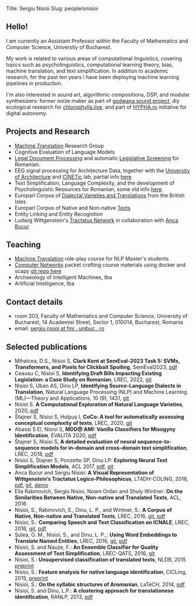 Title: Sergiu Nisioi 
Slug: people/snisioi

## Hello!

I am currently an Assistant Professor within the Faculty of Mathematics and Computer Science, University of Bucharest.

My work is related to various areas of computational linguistics, covering topics such as psycholinguistics, computational learning theory, bias, machine translation, and text simplification. In addition to academic research, for the past ten years I have been deploying machine learning pipelines in production.

I'm also interested in sound art, algorithmic compositions, DSP, and modular synthesizers: former noize maker as part of [godwana sound project](https://soundcloud.com/godwana_noise), diy ecological research for [chlorophylla.live](https://chlorophylla.live), and part of [HYPHA.ro](https://hypha.ro/) initiative for digital autonomy.


## Projects and Research
- [Machine Translation](/machine_translation.html) Research Group
- Cognitive Evaluation of Language Models
- [Legal Document Processing](https://github.com/senisioi/rolegal) and automatic [Legislative Screening](https://github.com/scrapperorg/ocr) for Romanian.
- EEG signal processing for Architecture Data, together with the [University of Architecture](https://www.uauim.ro)  and [CINETic](https://cinetic.arts.ro/en/home/) lab, partial info [here](https://ilds.ro/latent-space-curation-through-hybrid-metaheuristics/)
- Text Simplification, Language Complexity, and the development of Psycholinguistic Resources for Romanian, some old info [here](/projects/langtherapy.html).
- Europarl Corpus of [Dialectal Varieties and Translations](https://github.com/senisioi/dialectal_varieties) from the British Isles
- Europarl Corpus of Native and Non-native [Texts](https://github.com/senisioi/enntt-release)
- Entity Linking and Entity Recognition
- Ludwig Wittgenstein's [Tractatus Network](http://tractatus.gitlab.io/) in collaboration with [Anca Bucur](https://ancabucur.net/)


## Teaching
- [Machine Translation](/machine_translation.html) role-play course for NLP Master's students
- [Computer Networks](https://networks.hypha.ro/) packet crafting course materials using docker and scapy [git repo here](https://github.com/senisioi/computer-networks)
- Archaeology of Intelligent Machines, tba
- Artificial Intelligence, tba


## Contact details
- room 203, Faculty of Mathematics and Computer Science, University of Bucharest, 14 Academiei Street, Sector 1, 010014, Bucharest, Romania
- email: [sergiu nisioi at fmi . unibuc . ro](mailto:sergiu.nisioi@fmi.unibuc.ro)



## Selected publications
- Mihalcea, D.S., Nisioi S, **Clark Kent at SemEval-2023 Task 5: SVMs, Transformers, and Pixels for Clickbait Spoiling**, SemEval2023, [pdf](https://aclanthology.org/2023.semeval-1.167.pdf)
- Ceausu C, Nisioi S, **Identifying Draft Bills Impacting Existing Legislation: a Case Study on Romanian**, LREC, 2022, [git](https://github.com/senisioi/rolegal)
- Nisioi S, Uban AS, Dinu LP, **Identifying Source-Language Dialects in Translation**, Natural Language Processing (NLP) and Machine Learning (ML)—Theory and Applications, 10 (9), 1431, [git](https://github.com/senisioi/dialectal_varieties)
- Nisioi S. **A Computational Exploration of Natural Language Varieties**, 2020, [pdf](https://rei.gov.ro/teza-doctorat-document/86113760eeb1b92ed1a-t.teza-de-doctorat-in-format-electronic.pdf)
- Štajner S, Nisioi S, Hulpuș I, **CoCo: A tool for automatically assessing conceptual complexity of texts**, LREC, 2020, [git](https://github.com/ioanahulpus/cocospa/)
- Abassi S El, Nisioi S, **MDD@ AMI: Vanilla Classifiers for Misogyny Identification**, EVALITA 2020, [pdf](http://ceur-ws.org/Vol-2765/paper149.pdf)
- Štajner S, Nisioi S, **A detailed evaluation of neural sequence-to-sequence models for in-domain and cross-domain text simplification**, LREC, 2018, [pdf](https://www.aclweb.org/anthology/L18-1479.pdf)
- Nisioi S, Štajner S, Ponzetto SP, Dinu LP: **Exploring Neural Text Simplification Models**, ACL 2017, [pdf](https://www.aclweb.org/anthology/papers/P/P17/P17-2014/), [git](https://github.com/senisioi/NeuralTextSimplification)
- Anca Bucur and Sergiu Nisioi: **A Visual Representation of Wittgenstein’s Tractatus Logico-Philosophicus**, LT4DH-COLING, 2016, [pdf](https://www.clarin-d.de/images/lt4dh/pdf/LT4DH10.pdf), [git](https://gitlab.com/tractatus/tractatus.gitlab.io), [demo](http://tractatus.gitlab.io/)
- Ella Rabinovich, Sergiu Nisioi, Noam Ordan and Shuly Wintner: **On the Similarities Between Native, Non-native and Translated Texts**, ACL, 2016
- Nisioi, S., Rabinovich, E., Dinu, L. P., and Wintner, S.: **A Corpus of Native, Non-native and Translated Texts**, LREC, 2016, [git](https://github.com/senisioi/enntt-release), [pdf](http://www.lrec-conf.org/proceedings/lrec2016/pdf/902_Paper.pdf)
- Nisioi, S.: **Comparing Speech and Text Classification on ICNALE**, LREC, 2016, [git](https://github.com/senisioi/speech-text-features), [pdf](http://www.lrec-conf.org/proceedings/lrec2016/pdf/1159_Paper.pdf)
- Şulea, O. M., Nisioi, S., and Dinu, L. P.,: **Using Word Embeddings to Translate Named Entities**, LREC, 2016, [git](https://github.com/senisioi/clwe-ner), [pdf](http://www.lrec-conf.org/proceedings/lrec2016/pdf/1167_Paper.pdf)
- Nisioi, S. and Nauze, F.: **An Ensemble Classifier for Quality Assessment of Text Simplification**, LREC-QATS, 2016, [git](https://github.com/senisioi/qats-pso-ensemble) 
- Nisioi, S.: **Unsupervised classification of translated texts**, NLDB, 2015 [preprint](/papers/nisioi15b.pdf)
- Nisioi, S.: **Feature analysis for native language identification**, CICLing, 2015, [preprint](/papers/nisioi15a.pdf)
- Nisioi, S.: **On the syllabic structures of Aromanian**, LaTeCH, 2014, [pdf](https://www.aclweb.org/anthology/W/W14/W14-0616.pdf)
- Nisioi, S. and Dinu, L.P.: **A clustering approach for translationese identification**, RANLP, 2013, [pdf](http://www.aclweb.org/anthology/R13-1070)

